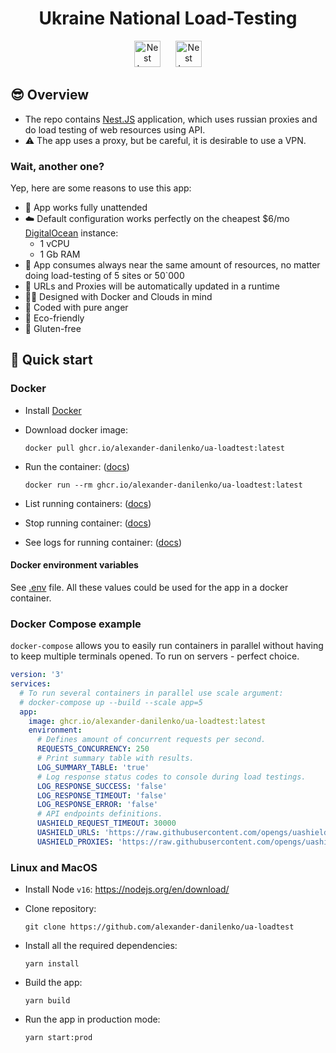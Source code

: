 <h1 align="center">Ukraine National Load-Testing</h1>

<p align="center">
  <img src="https://upload.wikimedia.org/wikipedia/commons/4/49/Flag_of_Ukraine.svg" height="42" alt="Nest Logo" hspace="10" />
  <img src="https://nestjs.com/img/logo_text.svg" height="42" alt="Nest Logo" hspace="10" />
</p>

## 😎 Overview

- The repo contains [Nest.JS](https://nestjs.com) application, which uses russian proxies and do load testing of web resources using API.
- ⚠ The app uses a proxy, but be careful, it is desirable to use a VPN.

### Wait, another one?

Yep, here are some reasons to use this app:

- 🙌 App works fully unattended
- ☁️ Default configuration works perfectly on the cheapest $6/mo [DigitalOcean](https://m.do.co/c/231316d38894) instance:
  - 1 vCPU
  - 1 Gb RAM
- 🧠 App consumes always near the same amount of resources, no matter doing load-testing of 5 sites or 50`000
- 🔄 URLs and Proxies will be automatically updated in a runtime
- 😶‍🌫️ Designed with Docker and Clouds in mind
- 💢️ Coded with pure anger
- 🍁 Eco-friendly
- 🥦 Gluten-free

## 🚀 Quick start

### Docker

- Install [Docker](https://docker.com)

- Download docker image:

  ```shell
  docker pull ghcr.io/alexander-danilenko/ua-loadtest:latest
  ```

- Run the container: ([docs](https://docs.docker.com/engine/reference/commandline/run/))

  ```shell
  docker run --rm ghcr.io/alexander-danilenko/ua-loadtest:latest
  ```
  
- List running containers: ([docs](https://docs.docker.com/engine/reference/commandline/ps/))
- Stop running container: ([docs](https://docs.docker.com/engine/reference/commandline/stop/))
- See logs for running container: ([docs](https://docs.docker.com/engine/reference/commandline/logs/))

#### Docker environment variables

See [.env](./.env) file. All these values could be used for the app in a docker container.

### Docker Compose example

`docker-compose` allows you to easily run containers in parallel without having to keep multiple terminals opened. To run on servers - perfect choice.

```yaml
version: '3'
services:
  # To run several containers in parallel use scale argument:
  # docker-compose up --build --scale app=5
  app:
    image: ghcr.io/alexander-danilenko/ua-loadtest:latest
    environment:
      # Defines amount of concurrent requests per second.
      REQUESTS_CONCURRENCY: 250
      # Print summary table with results.
      LOG_SUMMARY_TABLE: 'true'
      # Log response status codes to console during load testings.
      LOG_RESPONSE_SUCCESS: 'false'
      LOG_RESPONSE_TIMEOUT: 'false'
      LOG_RESPONSE_ERROR: 'false'
      # API endpoints definitions.
      UASHIELD_REQUEST_TIMEOUT: 30000
      UASHIELD_URLS: 'https://raw.githubusercontent.com/opengs/uashieldtargets/v2/sites.json'
      UASHIELD_PROXIES: 'https://raw.githubusercontent.com/opengs/uashieldtargets/v2/proxy.json'
```

### Linux and MacOS

- Install Node `v16`: https://nodejs.org/en/download/

- Clone repository:

  ```shell
  git clone https://github.com/alexander-danilenko/ua-loadtest
  ```


- Install all the required dependencies:
  ```shell
  yarn install
  ```

  
- Build the app:

  ```shell
  yarn build
  ```


- Run the app in production mode:
  ```shell
  yarn start:prod
  ```
